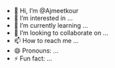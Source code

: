 - 👋 Hi, I’m @Ajmeetkour
- 👀 I’m interested in ...
- 🌱 I’m currently learning ...
- 💞️ I’m looking to collaborate on ...
- 📫 How to reach me ...
- 😄 Pronouns: ...
- ⚡ Fun fact: ...

<!---
Ajmeetkour/Ajmeetkour is a ✨ special ✨ repository because its `README.md` (this file) appears on your GitHub profile.
You can click the Preview link to take a look at your changes.
--->
